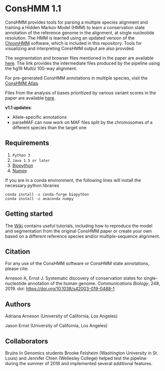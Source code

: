 # ConsHMM 1.1

ConsHMM provides tools for parsing a multiple species alignment and training a Hidden Markov Model (HMM) to learn a conservation state annotation of the reference genome in the alignment, at single nucleotide resolution. The HMM is learned using an updated version of the [ChromHMM](http://compbio.mit.edu/ChromHMM/) software, which is included in this repository. Tools for visualizing and interpreting ConsHMM output are also provided. 

The segmentation and browser files mentioned in the paper are available [here](https://public.hoffman2.idre.ucla.edu/ernst/Y7TZG/). The link provides the intermediate files produced by the pipeline using the hg19 Multiz 100-way alignment.

For pre-generated ConsHMM annotations in multiple species, visit the [ConsHMM Atlas](https://ernstlab.github.io/ConsHMMAtlas/).

Files from the analysis of bases prioritized by various variant scores in the paper are available [here](https://drive.google.com/drive/folders/1ze9aqIcKG_etbYDOraIIGtBDcMgBwFPe?usp=sharing).

**v1.1 updates**:
* Allele-specific annotations
* parseMAF can now work on MAF files split by the chromosomes of a different species than the target one

## Requirements
1. `Python 3`
2. `Java 1.5 or later`
2. [Biopython](http://biopython.org/wiki/Download)
3. [Numpy](http://www.numpy.org/)

If you are in a conda environment, the following lines will install the necessary python libraries
```
conda install -c conda-forge biopython
conda install -c anaconda numpy
```

## Getting started
The [Wiki](https://github.com/ernstlab/ConsHMM/wiki) contains useful tutorials, including how to reproduce the model and segmentation from the original ConsHMM paper or create your own based on a different reference species and/or multiple-sequence alignment.


## Citation

For any use of the ConsHMM software or ConsHMM state annotations, please cite:

Arneson A, Ernst J. Systematic discovery of conservation states for single-nucleotide annotation of the human genome. *Communications Biology*, 248, 2019. doi: https://doi.org/10.1038/s42003-019-0488-1

## Authors

Adriana Arneson (University of California, Los Angeles)

Jason Ernst (University of California, Los Angeles)

## Collaborators

Bruins In Genomics students Brooke Felsheim (Washington University in St. Louis) and Jennifer Chien (Wellesley College) helped test the pipeline during the summer of 2018 and implemented several additional features.
